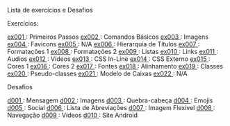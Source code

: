 Lista de exercícios e Desafios

Exercícios:

<a href="https://th-fig.github.io/html-css/exercicios/ex001/index.html" rel="author"> ex001 </a>:  Primeiros Passos
<a href="https://th-fig.github.io/html-css/exercicios/ex002/index.html" rel="author"> ex002 </a>:  Comandos Básicos
<a href="https://th-fig.github.io/html-css/exercicios/ex003/index.html" rel="author"> ex003 </a>:  Imagens
<a href="https://th-fig.github.io/html-css/exercicios/ex004/index.html" rel="author"> ex004 </a>:  Favicons
<a href="https://th-fig.github.io/html-css/exercicios/ex005/index.html" rel="author"> ex005 </a>:  N/A
<a href="https://th-fig.github.io/html-css/exercicios/ex006/index.html" rel="author"> ex006 </a>:  Hierarquia de Títulos
<a href="https://th-fig.github.io/html-css/exercicios/ex007/index.html" rel="author"> ex007 </a>:  Formatações 1
<a href="https://th-fig.github.io/html-css/exercicios/ex008/index.html" rel="author"> ex008 </a>:  Formatações 2
<a href="https://th-fig.github.io/html-css/exercicios/ex009/index.html" rel="author"> ex009 </a>:  Listas
<a href="https://th-fig.github.io/html-css/exercicios/ex010/index.html" rel="author"> ex010 </a>:  Links
<a href="https://th-fig.github.io/html-css/exercicios/ex011/index.html" rel="author"> ex011 </a>:  Audios
<a href="https://th-fig.github.io/html-css/exercicios/ex012/index.html" rel="author"> ex012 </a>:  Vídeos
<a href="https://th-fig.github.io/html-css/exercicios/ex013/index.html" rel="author"> ex013 </a>:  CSS In-Line
<a href="https://th-fig.github.io/html-css/exercicios/ex014/index.html" rel="author"> ex014 </a>:  CSS Externo
<a href="https://th-fig.github.io/html-css/exercicios/ex015/index.html" rel="author"> ex015 </a>:  Cores 1
<a href="https://th-fig.github.io/html-css/exercicios/ex016/cor01.html" rel="author"> ex016 </a>: Cores 2
<a href="https://th-fig.github.io/html-css/exercicios/ex017/fonte01.html" rel="author"> ex017 </a>: Fontes 
<a href="https://th-fig.github.io/html-css/exercicios/ex018/index.html" rel="author"> ex018 </a>:   Alinhamento
<a href="https://th-fig.github.io/html-css/exercicios/ex019/index.html" rel="author"> ex019 </a>:   Classes
<a href="https://th-fig.github.io/html-css/exercicios/ex020/pseudoclasses.html" rel="author"> ex020 </a>:   Pseudo-classes
<a href="https://th-fig.github.io/html-css/exercicios/ex021/caixa01.html" rel="author"> ex021 </a>: Modelo de Caixas
<a href="https://th-fig.github.io/html-css/exercicios/ex022/index.html" rel="author"> ex022 </a>:   N/A

Desafios

<a href="" rel="author"> d001 </a>:  Mensagem
<a href="" rel="author"> d002 </a>:  Imagens 
<a href="" rel="author"> d003 </a>:  Quebra-cabeça
<a href="" rel="author"> d004 </a>:  Emojis
<a href="" rel="author"> d005 </a>:  Social
<a href="" rel="author"> d006 </a>:  Lista de Abreviações
<a href="" rel="author"> d007 </a>:  Imagem Flexível
<a href="" rel="author"> d008 </a>:  Navegação
<a href="" rel="author"> d009 </a>:  Vídeos
<a href="" rel="author"> d010 </a>:  Site Android
